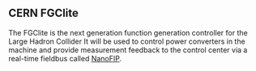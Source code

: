 ## CERN FGClite

The FGClite is the next generation function generation controller for the
Large Hadron Collider It will be used to control power converters in the
machine and provide measurement feedback to the control center via a
real-time fieldbus called [NanoFIP](http://www.ohwr.org/projects/cern-fip/).
